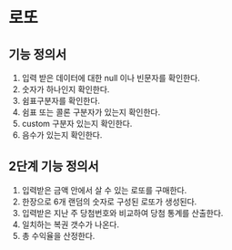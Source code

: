 # 로또
## 기능 정의서
1. 입력 받은 데이터에 대한 null 이나 빈문자를 확인한다.
2. 숫자가 하나인지 확인한다.
3. 쉼표구분자를 확인한다.
4. 쉼표 또는 콜론 구분자가 있는지 확인한다.
5. custom 구분자 있는지 확인한다.
6. 음수가 있는지 확인한다.

## 2단계 기능 정의서
1. 입력받은 금액 안에서 살 수 있는 로또를 구매한다.
2. 한장으로 6개 랜덤의 숫자로 구성된 로또가 생성된다.
3. 입력받은 지난 주 당첨번호와 비교하여 당첨 통계를 산출한다.
4. 일치하는 복권 갯수가 나온다.
5. 총 수익율을 산정한다.


